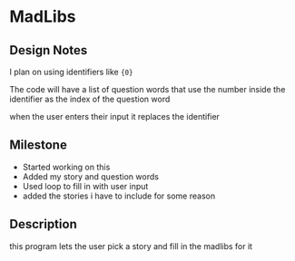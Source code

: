 # MadLibs

## Design Notes
I plan on using identifiers like ```{0}```

The code will have a list of question words that use the number inside the identifier as the index of the question word

when the user enters their input it replaces the identifier

## Milestone

 - Started working on this
 - Added my story and question words
 - Used loop to fill in with user input
 - added the stories i have to include for some reason

## Description 
this program lets the user pick a story and fill in the madlibs for it